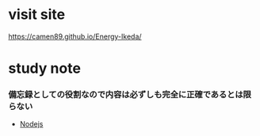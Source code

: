 # visit site
https://camen89.github.io/Energy-Ikeda/
# study note
### 備忘録としての役割なので内容は必ずしも完全に正確であるとは限らない
- [Nodejs](/Nodejs/STUDYNOTE.md)
